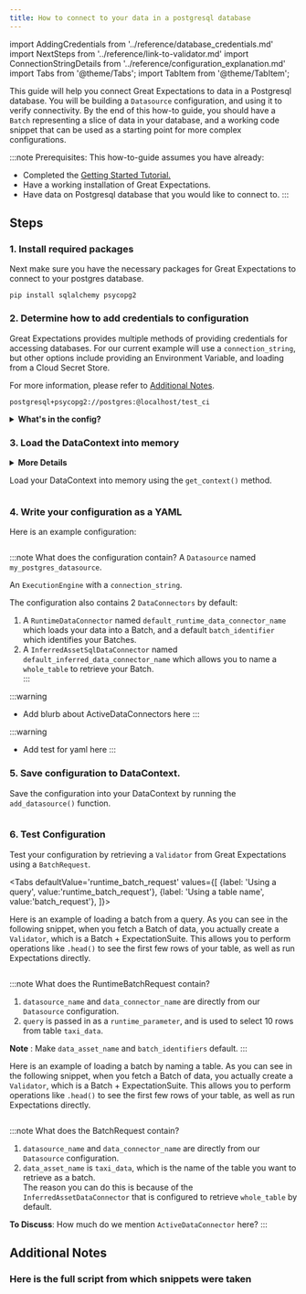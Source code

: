 ```yaml
---
title: How to connect to your data in a postgresql database
---
```

import AddingCredentials from '../reference/database_credentials.md'
import NextSteps from '../reference/link-to-validator.md'
import ConnectionStringDetails from '../reference/configuration_explanation.md'
import Tabs from '@theme/Tabs';
import TabItem from '@theme/TabItem';

This guide will help you connect Great Expectations to data in a Postgresql database. You will be building a `Datasource` configuration, and using it to verify connectivity. By the end of this how-to guide, you should have a `Batch` representing a slice of data in your database, and a working code snippet that can be used as a starting point for more complex configurations.

:::note Prerequisites: This how-to-guide assumes you have already:
- Completed the [Getting Started Tutorial.](../../tutorials/quick-start.md)
- Have a working installation of Great Expectations.
- Have data on Postgresql database that you would like to connect to.
:::

## Steps

### 1. Install required packages

Next make sure you have the necessary packages for Great Expectations to connect to your postgres database.

```console
pip install sqlalchemy psycopg2
```

### 2. Determine how to add credentials to configuration

Great Expectations provides multiple methods of providing credentials for accessing databases. For our current example will use a `connection_string`, but other options include providing an Environment Variable, and loading from a Cloud Secret Store.  

For more information, please refer to [Additional Notes](#additional-notes).

```
postgresql+psycopg2://postgres:@localhost/test_ci
```

<details><summary><b>What's in the config?</b></summary>
<p>
<ConnectionStringDetails />
</p>
</details>


### 3. Load the DataContext into memory

<details><summary><b>More Details</b></summary>
<p>
Open up a Jupyter Notebook in the same directory as the `great_expectations/` folder. Import any necessary packages or modules.

```python file=../../../../integration/code/connecting_to_your_data/database/postgres.py#L1-L4
```

</p>
</details>

Load your DataContext into memory using the `get_context()` method.

```python file=../../../../integration/code/connecting_to_your_data/database/postgres.py#L16
```

### 4. Write your configuration as a YAML

Here is an example configuration:

```python file=../../../../integration/code/connecting_to_your_data/database/postgres.py#L19-L33
```

:::note What does the configuration contain?
A `Datasource` named `my_postgres_datasource`.

An `ExecutionEngine` with a `connection_string`.

The configuration also contains 2 `DataConnectors` by default:
1. A `RuntimeDataConnector` named `default_runtime_data_connector_name` which loads your data into a Batch, and a default `batch_identifier` which identifies your Batches.
2. A `InferredAssetSqlDataConnector` named `default_inferred_data_connector_name` which allows you to name a `whole_table` to retrieve your Batch.  
:::

:::warning
  - Add blurb about ActiveDataConnectors here
:::

:::warning
  - Add test for yaml here
:::

### 5. Save configuration to DataContext.

Save the configuration into your DataContext by running the `add_datasource()` function.

```python file=../../../../integration/code/connecting_to_your_data/database/postgres.py#L36
```

### 6. Test Configuration

Test your configuration by retrieving a `Validator` from Great Expectations using a `BatchRequest`.

<Tabs
  defaultValue='runtime_batch_request'
  values={[
  {label: 'Using a query', value:'runtime_batch_request'},
  {label: 'Using a table name', value:'batch_request'},
  ]}>
  <TabItem value="runtime_batch_request">

Here is an example of loading a batch from a query. As you can see in the following snippet, when you fetch a Batch of data, you actually create a `Validator`, which is a Batch + ExpectationSuite. This allows you to perform operations like `.head()` to see 
the first few rows of your table, as well as run Expectations directly. 

```python file=../../../../integration/code/connecting_to_your_data/database/postgres.py#L39-L53
```

:::note What does the RuntimeBatchRequest contain?
1. `datasource_name` and `data_connector_name` are directly from our `Datasource` configuration.
2. `query` is passed in as a `runtime_parameter`, and is used to select 10 rows from table `taxi_data`.

**Note** : Make `data_asset_name` and `batch_identifiers` default.
:::


  </TabItem>

  <TabItem value="batch_request">

Here is an example of loading a batch by naming a table. As you can see in the following snippet, when you fetch a Batch of data, you actually create a `Validator`, which is a Batch + ExpectationSuite. This allows you to perform operations like `.head()` to see 
the first few rows of your table, as well as run Expectations directly. 

```python file=../../../../integration/code/connecting_to_your_data/database/postgres.py#L56-L67
```

:::note What does the BatchRequest contain?
1. `datasource_name` and `data_connector_name` are directly from our `Datasource` configuration.
2.  `data_asset_name` is `taxi_data`, which is the name of the table you want to retrieve as a batch.  
The reason you can do this is because of the `InferredAssetDataConnector` that is configured to retrieve `whole_table` by default.

**To Discuss**: How much do we mention `ActiveDataConnector` here?
:::


  </TabItem>
</Tabs>

<NextSteps />

## Additional Notes

<AddingCredentials />


### Here is the full script from which snippets were taken

```python file=../../../../integration/code/connecting_to_your_data/database/postgres.py#L1-L67
```
